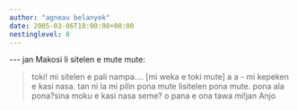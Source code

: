 ```yaml
---
author: "agneau belanyek"
date: 2005-03-06T18:00:00+00:00
nestinglevel: 0
---
```

\---
 jan Makosi li sitelen e mute mute:
> toki!
> mi sitelen e pali nampa....
>\[mi weka e toki mute\]
> a a - mi kepeken e kasi nasa. tan ni la mi pilin pona mute lisitelen pona mute. pona ala pona?sina moku e kasi nasa seme? o pana e ona tawa mi!jan Anjo